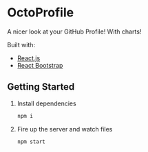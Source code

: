 # OctoProfile

A nicer look at your GitHub Profile! With charts!

<!--
![demo](https://raw.githubusercontent.com/bchiang7/octoprofile/master/static/og.png) -->

Built with:

- [React.js](https://reactjs.org/)
- [React Bootstrap](https://react-bootstrap.netlify.app/)

## Getting Started

1. Install dependencies

   ```bash
   npm i
   ```

2. Fire up the server and watch files

   ```bash
   npm start
   ```
